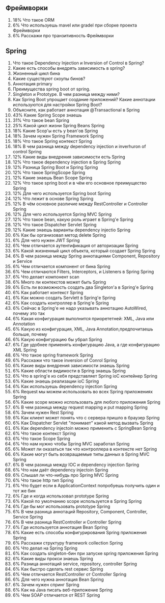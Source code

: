 ## Фреймворки

1. 18% Что такое ORM
2. 6% Что используешь mavel или gradel при сборке проекта Фреймворки
3. 6% Расскажи про транзитивность Фреймворки

## Spring


1. Что такое Dependency Injection и Inversion of Control в Spring?
2. Какие есть способы внедрять зависимость в spring?
3. Жизненный цикл бина
4. Какие существуют скоупы бинов?
5. Аннотация primary
6. Преимущества spring boot от spring.
7. Singleton и Prototype. В чем разница между ними?
8. Как Spring Boot упрощает создание приложений? Какие аннотации используются
   для настройки Spring Boot?
9. Объясните, как работает аннотация @Transactional в Spring
10. 43% Какие Spring Scope знаешь
11. 31% Что такое bean Spring
12. 25% Какой цикл жизни Spring Beans Spring
13. 18% Какие Scop'ы есть у bean'ов Spring
14. 18% Зачем нужен Spring Framework Spring
15. 18% Что такое Spring контекст Spring
16. 18% В чем разница между dependency injection и inverhuron of control Spring
17. 12% Какие виды внедрения зависимости есть Spring
18. 12% Что такое dependency injection в Spring Spring
19. 12% Разница Spring Boot и Spring Spring
20. 12% Что такое SpringScope Spring
21. 12% Какие знаешь Bean Scope Spring
22. 12% Что такое spring boot и в чём его основное преимущество Spring
23. 12% Для чего используется Spring boot Spring
24. 12% Что лежит в основе Spring Spring
25. 12% В чём основное различие между RestController и Controller Spring
26. 12% Для чего используется Spring MVC Spring
27. 12% Что такое bean, какую роль играет в Spring'е Spring
28. 12% Что такое Dispatcher Servlet Spring
29. 12% Какие знаешь варианты dependency injectio Spring
30. 6% Как бы организовал метод delete Spring
31. 6% Для чего нужен JWT Spring
32. 6% Чем отличается аутентификация от авторизации Spring
33. 6% Какой жизненный цикл объекта, который создает Spring Spring
34. 6% В чем разница между Spring аннотациями Component, Repository и Service
35. 6% Чем отличается компонент от бина Spring
36. 6% Чем отличаются Filters, Interceptors, и Listeners в Spring Spring
37. 6% Что делает компонент scan
38. 6% Много ли контекстов может быть Spring
39. 6% Есть ли возможность создать два Singleton'а в Spring'е Spring
40. 6% Как работает контекст Spring
41. 6% Как можно создать Servlett в Spring'е Spring
42. 6% Как создать контроллер в Spring'е Spring
43. 6% Сейчас в Spring'е не надо указывать аннотацию AutoWired, почему это так
44. 6% Какая конфигурация выполнится приорететней: XML, Java или Annotation
45. 6% Какую из конфигурация, XML, Java Annotation,предпочитаешь больше, почему
46. 6% Какую конфигурацию бы убрал Spring
47. 6% Где удобнее применять конфигурацию Java, а где конфигурацию XML Spring
48. 6% Что такое spring framework Spring
49. 6% Расскажи что такое inversion of Conrol Spring
50. 6% Какие виды внедрения зависимости знаешь Spring
51. 6% Какие области видимости в Spring знаешь Spring
52. 6% Что в spring'е из себя представляет Spring ioC контейнер Spring
53. 6% Какие знаешь реализации ioC Spring
54. 6% Как используешь dependency injection Spring
55. 6% Request мы можем использовать во всех Spring приложениях Spring
56. 6% Какие scope можно использовать для любого приложения Spring
57. 6% В чем разница между request mapping и put mapping Spring
58. 6% Зачем нужен Rest Spring
59. 6% Как клиент может понять что с сервера пришло в браузер Spring
60. 6% Как Dispatcher Servlet "понимает" какой метод вызвать Spring
61. 6% Как dependency injectoin можно применить с SpringBean Spring
62. 6% Что такое контекст Spring
63. 6% Что такое Scope Spring
64. 6% Что нам нужно чтобы Spring MVC заработал Spring
65. 6% Может ли оказаться так что контроллера в контексте нет Spring
66. 6% Какие могут быть возвращаемые типы данных в Spring MVC Spring
67. 6% В чем разница между IOC и dependency injection Spring
68. 6% Что нам даёт dependency injectoin Spring
69. 6% Слышал ли что-нибудь про Spring MVC Spring
70. 6% Что такое http тип Spring
71. 6% Что будет если в ApplicationContext попробуешь получить один и тот же бин
72. 6% Где и когда использовал prototype Spring
73. 6% Какой по умолчанию scope используется в Spring Spring
74. 6% Где бы мог использовать prototype Spring
75. 6% В чем разница аннотаций Repository, Component, Controller, Service Spring
76. 6% В чем разница RestController и Controller Spring
77. 6% Где используется аннотация Bean Spring
78. 6% Какие есть способы конфигурирования Spring приложения Spring
79. 6% Расскажи структуру framework collection Spring
80. 6% Что делал на Spring Spring
81. 6% Как создать singleton-бин при запуске spring приложения Spring
82. 6% Какие виды прокси знаешь Spring
83. 6% Разница аннотаций service, repository, controller Spring
84. 6% Как быстро сделать rest сервис Spring
85. 6% Чем отличается RestController от Controller Spring
86. 6% Для чего нужна аннотация Bean Spring
87. 6% Зачем нужен спринг Spring
88. 6% Как на Java писать веб-приложение Spring
89. 6% Чем SOAP отличается от REST Spring
